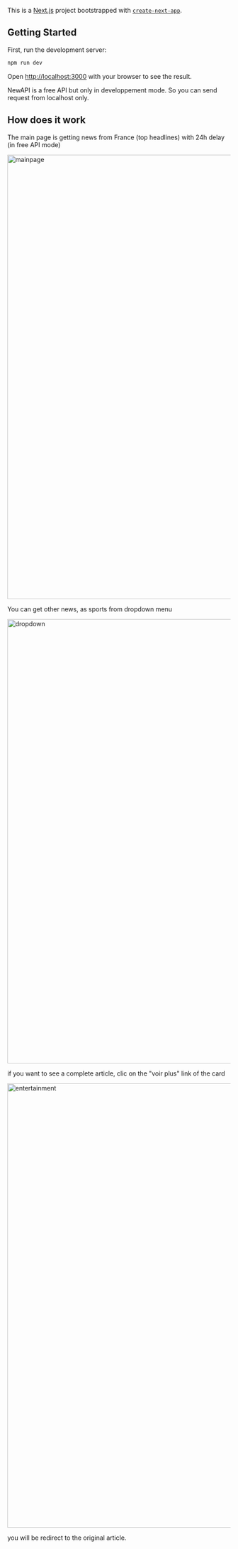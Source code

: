 This is a [Next.js](https://nextjs.org/) project bootstrapped with [`create-next-app`](https://github.com/vercel/next.js/tree/canary/packages/create-next-app).

## Getting Started

First, run the development server:

```bash
npm run dev

```

Open [http://localhost:3000](http://localhost:3000) with your browser to see the result.

NewAPI is a free API but only in developpement mode. So you can send request from localhost only.

## How does it work

The main page is getting news from France (top headlines) with 24h delay (in free API mode)

<img width="1000" alt="mainpage" src="https://user-images.githubusercontent.com/121306549/228954838-6734e757-09b5-4e84-971f-f4abe787d498.png">

You can get other news, as sports from dropdown menu

<img width="1000" alt="dropdown" src="https://user-images.githubusercontent.com/121306549/228957103-9cf6519e-ac7e-44b7-a591-521d375d6d0a.png">

if you want to see a complete article, clic on the "voir plus" link of the card

<img width="1000" alt="entertainment" src="https://user-images.githubusercontent.com/121306549/228961014-ffd60524-ec80-4e58-a47c-7b02ed70f7d9.png">

you will be redirect to the original article.
